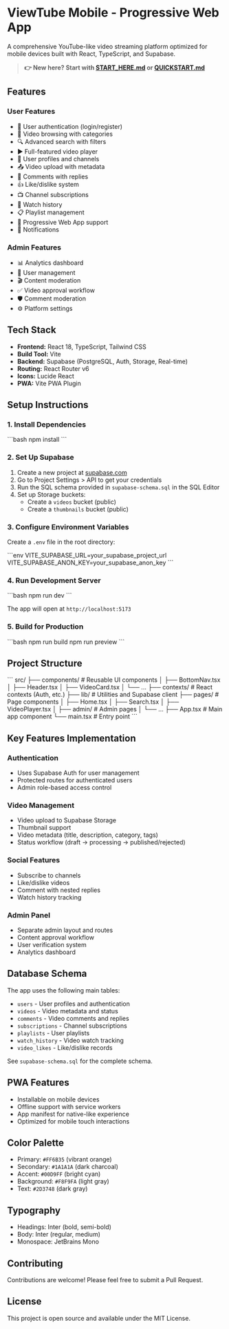 # ViewTube Mobile - Progressive Web App

A comprehensive YouTube-like video streaming platform optimized for mobile devices built with React, TypeScript, and Supabase.

> **👉 New here? Start with [START_HERE.md](START_HERE.md) or [QUICKSTART.md](QUICKSTART.md)**

## Features

### User Features
- 🔐 User authentication (login/register)
- 🎥 Video browsing with categories
- 🔍 Advanced search with filters
- ▶️ Full-featured video player
- 👤 User profiles and channels
- 📤 Video upload with metadata
- 💬 Comments with replies
- 👍 Like/dislike system
- 📺 Channel subscriptions
- 📜 Watch history
- 📋 Playlist management
- 📱 Progressive Web App support
- 🔔 Notifications

### Admin Features
- 📊 Analytics dashboard
- 👥 User management
- 🎬 Content moderation
- ✅ Video approval workflow
- 🛡️ Comment moderation
- ⚙️ Platform settings

## Tech Stack

- **Frontend:** React 18, TypeScript, Tailwind CSS
- **Build Tool:** Vite
- **Backend:** Supabase (PostgreSQL, Auth, Storage, Real-time)
- **Routing:** React Router v6
- **Icons:** Lucide React
- **PWA:** Vite PWA Plugin

## Setup Instructions

### 1. Install Dependencies

\`\`\`bash
npm install
\`\`\`

### 2. Set Up Supabase

1. Create a new project at [supabase.com](https://supabase.com)
2. Go to Project Settings > API to get your credentials
3. Run the SQL schema provided in `supabase-schema.sql` in the SQL Editor
4. Set up Storage buckets:
   - Create a `videos` bucket (public)
   - Create a `thumbnails` bucket (public)

### 3. Configure Environment Variables

Create a `.env` file in the root directory:

\`\`\`env
VITE_SUPABASE_URL=your_supabase_project_url
VITE_SUPABASE_ANON_KEY=your_supabase_anon_key
\`\`\`

### 4. Run Development Server

\`\`\`bash
npm run dev
\`\`\`

The app will open at `http://localhost:5173`

### 5. Build for Production

\`\`\`bash
npm run build
npm run preview
\`\`\`

## Project Structure

\`\`\`
src/
├── components/          # Reusable UI components
│   ├── BottomNav.tsx
│   ├── Header.tsx
│   ├── VideoCard.tsx
│   └── ...
├── contexts/           # React contexts (Auth, etc.)
├── lib/                # Utilities and Supabase client
├── pages/              # Page components
│   ├── Home.tsx
│   ├── Search.tsx
│   ├── VideoPlayer.tsx
│   ├── admin/          # Admin pages
│   └── ...
├── App.tsx             # Main app component
└── main.tsx            # Entry point
\`\`\`

## Key Features Implementation

### Authentication
- Uses Supabase Auth for user management
- Protected routes for authenticated users
- Admin role-based access control

### Video Management
- Video upload to Supabase Storage
- Thumbnail support
- Video metadata (title, description, category, tags)
- Status workflow (draft → processing → published/rejected)

### Social Features
- Subscribe to channels
- Like/dislike videos
- Comment with nested replies
- Watch history tracking

### Admin Panel
- Separate admin layout and routes
- Content approval workflow
- User verification system
- Analytics dashboard

## Database Schema

The app uses the following main tables:
- `users` - User profiles and authentication
- `videos` - Video metadata and status
- `comments` - Video comments and replies
- `subscriptions` - Channel subscriptions
- `playlists` - User playlists
- `watch_history` - Video watch tracking
- `video_likes` - Like/dislike records

See `supabase-schema.sql` for the complete schema.

## PWA Features

- Installable on mobile devices
- Offline support with service workers
- App manifest for native-like experience
- Optimized for mobile touch interactions

## Color Palette

- Primary: `#FF6B35` (vibrant orange)
- Secondary: `#1A1A1A` (dark charcoal)
- Accent: `#00D9FF` (bright cyan)
- Background: `#F8F9FA` (light gray)
- Text: `#2D3748` (dark gray)

## Typography

- Headings: Inter (bold, semi-bold)
- Body: Inter (regular, medium)
- Monospace: JetBrains Mono

## Contributing

Contributions are welcome! Please feel free to submit a Pull Request.

## License

This project is open source and available under the MIT License.
